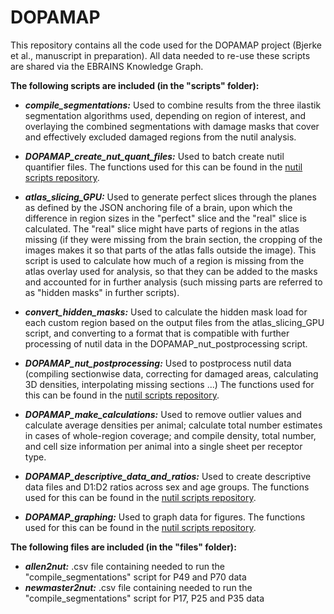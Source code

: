 # DOPAMAP


This repository contains all the code used for the DOPAMAP project (Bjerke et al., manuscript in preparation). All data needed to re-use these scripts are shared via the EBRAINS Knowledge Graph.



**The following scripts are included (in the "scripts" folder):**

- ***compile_segmentations:*** Used to combine results from the three ilastik segmentation algorithms used, depending on region of interest, and overlaying the combined segmentations with damage masks that cover and effectively excluded damaged regions from the nutil analysis.

- ***DOPAMAP_create_nut_quant_files:*** Used to batch create nutil quantifier files. The functions used for this can be found in the [nutil scripts repository](https://github.com/ingvildeb/nutil_scripts).

- ***atlas_slicing_GPU:*** Used to generate perfect slices through the planes as defined by the JSON anchoring file of a brain, upon which the difference in region sizes in the "perfect" slice and the "real" slice is calculated. The "real" slice might have parts of regions in the atlas missing (if they were missing from the brain section, the cropping of the images makes it so that parts of the atlas falls outside the image). This script is used to calculate how much of a region is missing from the atlas overlay used for analysis, so that they can be added to the masks and accounted for in further analysis (such missing parts are referred to as "hidden masks" in further scripts).

- ***convert_hidden_masks:*** Used to calculate the hidden mask load for each custom region based on the output files from the atlas_slicing_GPU script, and converting to a format that is compatible with further processing of nutil data in the DOPAMAP_nut_postprocessing script.

- ***DOPAMAP_nut_postprocessing:*** Used to postprocess nutil data (compiling sectionwise data, correcting for damaged areas, calculating 3D densities, interpolating missing sections ...) The functions used for this can be found in the [nutil scripts repository](https://github.com/ingvildeb/nutil_scripts).

- ***DOPAMAP_make_calculations:*** Used to remove outlier values and calculate average densities per animal; calculate total number estimates in cases of whole-region coverage; and compile density, total number, and cell size information per animal into a single sheet per receptor type.

- ***DOPAMAP_descriptive_data_and_ratios:*** Used to create descriptive data files and D1:D2 ratios across sex and age groups. The functions used for this can be found in the [nutil scripts repository](https://github.com/ingvildeb/nutil_scripts).

- ***DOPAMAP_graphing:*** Used to graph data for figures. The functions used for this can be found in the [nutil scripts repository](https://github.com/ingvildeb/nutil_scripts).


**The following files are included (in the "files" folder):**

- ***allen2nut:*** .csv file containing needed to run the "compile_segmentations" script for P49 and P70 data
- ***newmaster2nut:*** .csv file containing needed to run the "compile_segmentations" script for P17, P25 and P35 data

